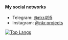 #### My social networks
- Telegram: [@nkr495](https://t.me/nkr495)
- Instagram: [@nkr.projects](https://instagram.com/nkr.projects?igshid=4if34egu19bq)

[![Top Langs](https://github-readme-stats.vercel.app/api/top-langs/?username=nkr413&layout=compact)](https://github.com/anuraghazra/github-readme-stats)

